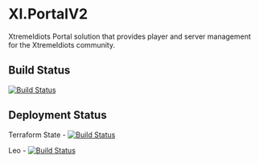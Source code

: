 # XI.PortalV2

XtremeIdiots Portal solution that provides player and server management for the XtremeIdiots community.

## Build Status

[![Build Status](https://dev.azure.com/frasermolyneux/XtremeIdiots/_apis/build/status/frasermolyneux.XI.PortalV2?branchName=master&stageName=build)](https://dev.azure.com/frasermolyneux/XtremeIdiots/_build/latest?definitionId=97&branchName=master)

## Deployment Status

Terraform State - [![Build Status](https://dev.azure.com/frasermolyneux/XtremeIdiots/_apis/build/status/frasermolyneux.XI.PortalV2?branchName=master&stageName=terraform_state_backend)](https://dev.azure.com/frasermolyneux/XtremeIdiots/_build/latest?definitionId=97&branchName=master)

Leo - [![Build Status](https://dev.azure.com/frasermolyneux/XtremeIdiots/_apis/build/status/frasermolyneux.XI.PortalV2?branchName=master&stageName=leo)](https://dev.azure.com/frasermolyneux/XtremeIdiots/_build/latest?definitionId=97&branchName=master)
